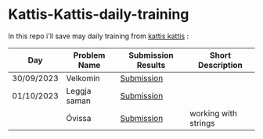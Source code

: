# Kattis-Kattis-daily-training

In this repo i'll save may daily training from [kattis kattis](https://open.kattis.com/) : 

| Day         | Problem Name| Submission Results | Short Description |
| ----------- | ----------- | ----------- | --------------------------------------------  |
| 30/09/2023  | Velkomin    | [Submission](https://open.kattis.com/submissions/11856054) | | 
| 01/10/2023  | Leggja saman | [Submission](https://open.kattis.com/submissions/11857430) | |
|             | Óvissa       | [Submission](https://open.kattis.com/submissions/11862014) | working with strings |
 
